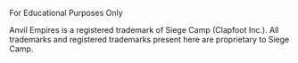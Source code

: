 For Educational Purposes Only

Anvil Empires is a registered trademark of Siege Camp (Clapfoot Inc.). All trademarks and registered trademarks present here are proprietary to Siege Camp.
